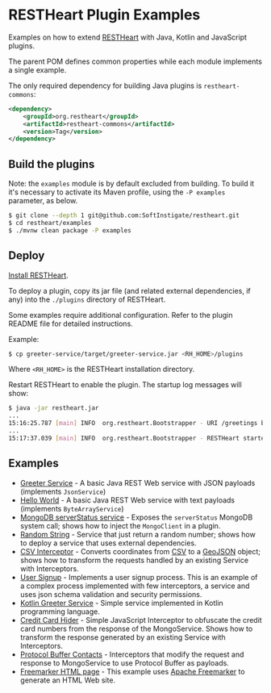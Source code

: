 # RESTHeart Plugin Examples

Examples on how to extend [RESTHeart](https://github.com/SoftInstigate/restheart) with Java, Kotlin and JavaScript plugins.

The parent POM defines common properties while each module implements a single example.

The only required dependency for building Java plugins is `restheart-commons`:

```xml
<dependency>
    <groupId>org.restheart</groupId>
    <artifactId>restheart-commons</artifactId>
    <version>Tag</version>
</dependency>
```

## Build the plugins

Note: the `examples` module is by default excluded from building. To build it it's necessary to activate its Maven profile, using the `-P examples` parameter, as below.

```bash
$ git clone --depth 1 git@github.com:SoftInstigate/restheart.git
$ cd restheart/examples
$ ./mvnw clean package -P examples
```

## Deploy

[Install RESTHeart](https://restheart.org/docs/setup/).

To deploy a plugin, copy its jar file (and related external dependencies, if any) into the `./plugins` directory of RESTHeart.

Some examples require additional configuration. Refer to the plugin README file for detailed instructions.

Example:

```bash
$ cp greeter-service/target/greeter-service.jar <RH_HOME>/plugins
```

Where `<RH_HOME>` is the RESTHeart installation directory.

Restart RESTHeart to enable the plugin. The startup log messages will show:

```bash
$ java -jar restheart.jar
...
15:16:25.787 [main] INFO  org.restheart.Bootstrapper - URI /greetings bound to service greetings, secured: false, uri match PREFIX
...
15:17:37.039 [main] INFO  org.restheart.Bootstrapper - RESTHeart started
```

## Examples

 - [Greeter Service](greeter-service/README.md) - A basic Java REST Web service with JSON payloads (implements `JsonService`)
 - [Hello World](bytes-array-service/README.md) - A basic Java REST Web service with text payloads (implements `ByteArrayService`)
 - [MongoDB serverStatus service](mongo-status-service/README.md) - Exposes the `serverStatus` MongoDB system call; shows how to inject the `MongoClient` in a plugin.
 - [Random String](random-string-service/README.md) - Service that just return a random number; shows how to deploy a service that uses external dependencies.
 - [CSV Interceptor](csv-interceptor/README.md) - Converts coordinates from [CSV](https://en.wikipedia.org/wiki/Comma-separated_values) to a [GeoJSON](https://geojson.org) object; shows how to transform the requests handled by an existing Service with Interceptors.
 - [User Signup](user-signup/README.md) - Implements a user signup process. This is an example of a complex process implemented with few interceptors, a service and uses json schema validation and security permissions.
 - [Kotlin Greeter Service](kotlin-greeter-service/README.md) - Simple service implemented in Kotlin programming language.
 - [Credit Card Hider](credit-card-hider/README.md) - Simple JavaScript Interceptor to obfuscate the credit card numbers from the response of the MongoService. Shows how to transform the response generated by an existing Service with Interceptors.
 - [Protocol Buffer Contacts](protobuffer-contacts/README.md) - Interceptors that modify the request and response to MongoService to use Protocol Buffer as payloads.
 - [Freemarker HTML page](freemarker/README.md) - This example uses [Apache Freemarker](https://freemarker.apache.org/) to generate an HTML Web site.
